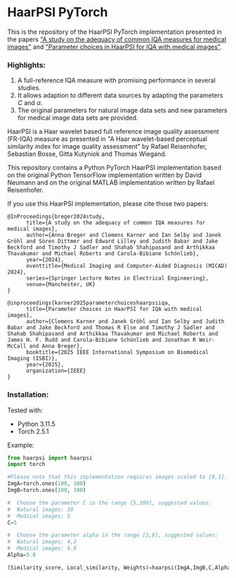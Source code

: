 # HaarPSI PyTorch
This is the repository of the HaarPSI PyTorch implementation presented in the papers ["A study on the adequacy of common IQA measures for medical images"](https://arxiv.org/abs/2405.19224) and ["Parameter choices in HaarPSI for IQA with medical images"](https://arxiv.org/abs/2410.24098).

### Highlights:
1. A full-reference IQA measure with promising performance in several studies.
2. It allows adaption to different data sources by adapting the parameters $C$ and $\alpha$.
3. The original parameters for natural image data sets and new parameters for medical image data sets are provided.

HaarPSI is a Haar wavelet based full reference image quality assessment (FR-IQA) measure as presented in "A Haar wavelet-based perceptual similarity index for image quality assessment" by Rafael Reisenhofer, Sebastian Bosse, Gitta Kutyniok and Thomas Wiegand.

This repository contains a Python PyTorch HaarPSI implementation based on the original Python TensorFlow implementation written by David Neumann and on the original MATLAB implementation written by Rafael Reisenhofer.


If you use this HaarPSI implementation, please cite those two papers:

```
@InProceedings{breger2024study,
      title={A study on the adequacy of common IQA measures for medical images}, 
      author={Anna Breger and Clemens Karner and Ian Selby and Janek Gröhl and Sören Dittmer and Edward Lilley and Judith Babar and Jake Beckford and Timothy J Sadler and Shahab Shahipasand and Arthikkaa Thavakumar and Michael Roberts and Carola-Bibiane Schönlieb},
      year={2024},
      eventtitle={Medical Imaging and Computer-Aided Diagnosis (MICAD) 2024},
      series={Springer Lecture Notes in Electrical Engineering},
      venue={Manchester, UK}
}
```


```
@inproceedings{karner2025parameterchoiceshaarpsiiqa,
      title={Parameter choices in HaarPSI for IQA with medical images}, 
      author={Clemens Karner and Janek Gröhl and Ian Selby and Judith Babar and Jake Beckford and Thomas R Else and Timothy J Sadler and Shahab Shahipasand and Arthikkaa Thavakumar and Michael Roberts and James H. F. Rudd and Carola-Bibiane Schönlieb and Jonathan R Weir-McCall and Anna Breger},
      booktitle={2025 IEEE International Symposium on Biomedical Imaging (ISBI)},
      year={2025},
      organization={IEEE}
}
```

### Installation:

Tested with:
* Python 3.11.5
* Torch 2.5.1

Example:

```python
from haarpsi import haarpsi
import torch

#Please note that this implementation requires images scaled to [0,1].
ImgA=torch.ones(100, 100)
ImgB=torch.ones(100, 100)

#  Choose the parameter C in the range [5,100], suggested values:
#  Natural images: 30
#  Medical images: 5
C=5

#  Choose the parameter alpha in the range [2,8], suggested values:
#  Natural images: 4,2
#  Medical images: 4.9
Alpha=5.8

(Similarity_score, Local_similarity, Weights)=haarpsi(ImgA,ImgB,C,Alpha)
```

